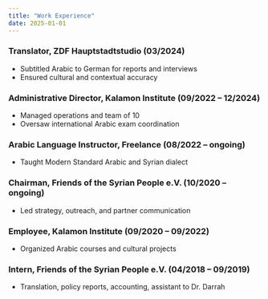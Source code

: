 ```yaml
---
title: "Work Experience"
date: 2025-01-01
---
```


### Translator, ZDF Hauptstadtstudio (03/2024)
- Subtitled Arabic to German for reports and interviews
- Ensured cultural and contextual accuracy

### Administrative Director, Kalamon Institute (09/2022 – 12/2024)
- Managed operations and team of 10
- Oversaw international Arabic exam coordination

### Arabic Language Instructor, Freelance (08/2022 – ongoing)
- Taught Modern Standard Arabic and Syrian dialect

### Chairman, Friends of the Syrian People e.V. (10/2020 – ongoing)
- Led strategy, outreach, and partner communication

### Employee, Kalamon Institute (09/2020 – 09/2022)
- Organized Arabic courses and cultural projects

### Intern, Friends of the Syrian People e.V. (04/2018 – 09/2019)
- Translation, policy reports, accounting, assistant to Dr. Darrah
